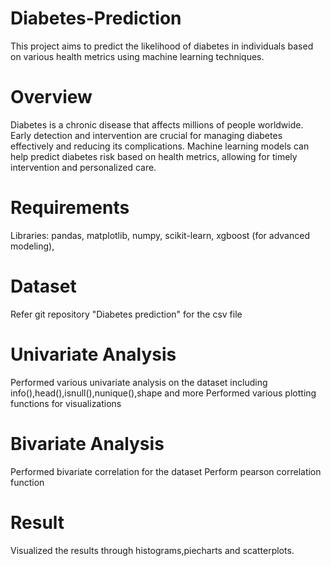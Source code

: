 # Diabetes-Prediction
This project aims to predict the likelihood of diabetes in individuals based on various health metrics using machine learning techniques.

# Overview
Diabetes is a chronic disease that affects millions of people worldwide. Early detection and intervention are crucial for managing diabetes effectively and reducing its complications. Machine learning models can help predict diabetes risk based on health metrics, allowing for timely intervention and personalized care.

# Requirements
Libraries:
pandas,
matplotlib,
numpy,
scikit-learn,
xgboost (for advanced modeling),

# Dataset
Refer git repository "Diabetes prediction" for the csv file

# Univariate Analysis
Performed various univariate analysis on the dataset including info(),head(),isnull(),nunique(),shape and more
Performed various plotting functions for visualizations

# Bivariate Analysis
Performed bivariate correlation for the dataset
Perform pearson correlation function

# Result
Visualized the results through histograms,piecharts and scatterplots.
